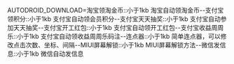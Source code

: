 AUTODROID_DOWNLOAD=淘宝领淘金币::小于1kb  淘宝自动领淘金币--支付宝领积分::小于1kb  支付宝自动领会员积分--支付宝天天抽奖::小于1kb  支付宝自动参加天天抽奖--支付宝开工红包::小于1kb  支付宝自动领开工红包--支付宝收益周周乐::小于1kb  支付宝自动领收益周周乐码注--连点器::小于1kb  简单连点器，可以修改点击次数、坐标、间隔--MIUI屏幕解锁::小于1kb  MIUI屏幕解锁方法--微信发信息::小于1kb  微信自动发信息
